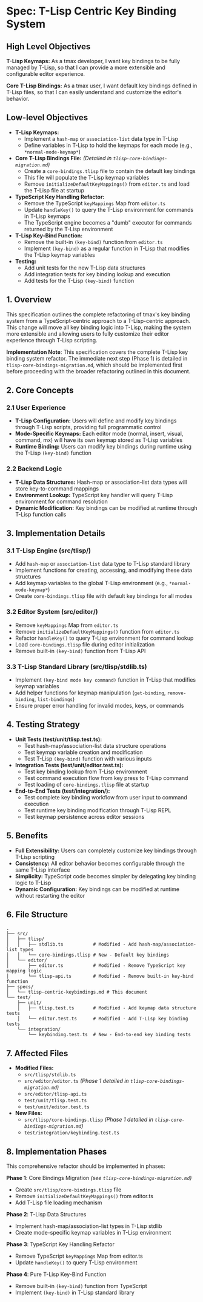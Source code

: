 # Spec: T-Lisp Centric Key Binding System

## High Level Objectives

**T-Lisp Keymaps:**
As a tmax developer, I want key bindings to be fully managed by T-Lisp, so that I can provide a more extensible and configurable editor experience.

**Core T-Lisp Bindings:**
As a tmax user, I want default key bindings defined in T-Lisp files, so that I can easily understand and customize the editor's behavior.

## Low-level Objectives

- **T-Lisp Keymaps:**
  - Implement a `hash-map` or `association-list` data type in T-Lisp
  - Define variables in T-Lisp to hold the keymaps for each mode (e.g., `*normal-mode-keymap*`)
- **Core T-Lisp Bindings File:** *(Detailed in `tlisp-core-bindings-migration.md`)*
  - Create a `core-bindings.tlisp` file to contain the default key bindings
  - This file will populate the T-Lisp keymap variables
  - Remove `initializeDefaultKeyMappings()` from `editor.ts` and load the T-Lisp file at startup
- **TypeScript Key Handling Refactor:**
  - Remove the TypeScript `keyMappings` Map from `editor.ts`
  - Update `handleKey()` to query the T-Lisp environment for commands in T-Lisp keymaps
  - The TypeScript engine becomes a "dumb" executor for commands returned by the T-Lisp environment
- **T-Lisp Key-Bind Function:**
  - Remove the built-in `(key-bind)` function from `editor.ts`
  - Implement `(key-bind)` as a regular function in T-Lisp that modifies the T-Lisp keymap variables
- **Testing:**
  - Add unit tests for the new T-Lisp data structures
  - Add integration tests for key binding lookup and execution
  - Add tests for the T-Lisp `(key-bind)` function

## 1. Overview

This specification outlines the complete refactoring of tmax's key binding system from a TypeScript-centric approach to a T-Lisp-centric approach. This change will move all key binding logic into T-Lisp, making the system more extensible and allowing users to fully customize their editor experience through T-Lisp scripting.

**Implementation Note**: This specification covers the complete T-Lisp key binding system refactor. The immediate next step (Phase 1) is detailed in `tlisp-core-bindings-migration.md`, which should be implemented first before proceeding with the broader refactoring outlined in this document.

## 2. Core Concepts

### 2.1 User Experience

- **T-Lisp Configuration:** Users will define and modify key bindings through T-Lisp scripts, providing full programmatic control
- **Mode-Specific Keymaps:** Each editor mode (normal, insert, visual, command, mx) will have its own keymap stored as T-Lisp variables
- **Runtime Binding:** Users can modify key bindings during runtime using the T-Lisp `(key-bind)` function

### 2.2 Backend Logic

- **T-Lisp Data Structures:** Hash-map or association-list data types will store key-to-command mappings
- **Environment Lookup:** TypeScript key handler will query T-Lisp environment for command resolution
- **Dynamic Modification:** Key bindings can be modified at runtime through T-Lisp function calls

## 3. Implementation Details

### 3.1 T-Lisp Engine (src/tlisp/)

- Add `hash-map` or `association-list` data type to T-Lisp standard library
- Implement functions for creating, accessing, and modifying these data structures
- Add keymap variables to the global T-Lisp environment (e.g., `*normal-mode-keymap*`)
- Create `core-bindings.tlisp` file with default key bindings for all modes

### 3.2 Editor System (src/editor/)

- Remove `keyMappings` Map from `editor.ts`
- Remove `initializeDefaultKeyMappings()` function from `editor.ts`
- Refactor `handleKey()` to query T-Lisp environment for command lookup
- Load `core-bindings.tlisp` file during editor initialization
- Remove built-in `(key-bind)` function from T-Lisp API

### 3.3 T-Lisp Standard Library (src/tlisp/stdlib.ts)

- Implement `(key-bind mode key command)` function in T-Lisp that modifies keymap variables
- Add helper functions for keymap manipulation (`get-binding`, `remove-binding`, `list-bindings`)
- Ensure proper error handling for invalid modes, keys, or commands

## 4. Testing Strategy

- **Unit Tests (test/unit/tlisp.test.ts):**
  - Test hash-map/association-list data structure operations
  - Test keymap variable creation and modification
  - Test T-Lisp `(key-bind)` function with various inputs
- **Integration Tests (test/unit/editor.test.ts):**
  - Test key binding lookup from T-Lisp environment
  - Test command execution flow from key press to T-Lisp command
  - Test loading of `core-bindings.tlisp` file at startup
- **End-to-End Tests (test/integration/):**
  - Test complete key binding workflow from user input to command execution
  - Test runtime key binding modification through T-Lisp REPL
  - Test keymap persistence across editor sessions

## 5. Benefits

- **Full Extensibility:** Users can completely customize key bindings through T-Lisp scripting
- **Consistency:** All editor behavior becomes configurable through the same T-Lisp interface
- **Simplicity:** TypeScript code becomes simpler by delegating key binding logic to T-Lisp
- **Dynamic Configuration:** Key bindings can be modified at runtime without restarting the editor

## 6. File Structure

```
.
├── src/
│   ├── tlisp/
│   │   ├── stdlib.ts           # Modified - Add hash-map/association-list types
│   │   └── core-bindings.tlisp # New - Default key bindings
│   └── editor/
│       ├── editor.ts           # Modified - Remove TypeScript key mapping logic
│       └── tlisp-api.ts        # Modified - Remove built-in key-bind function
├── specs/
│   └── tlisp-centric-keybindings.md # This document
└── test/
    ├── unit/
    │   ├── tlisp.test.ts       # Modified - Add keymap data structure tests
    │   └── editor.test.ts      # Modified - Add T-Lisp key binding tests
    └── integration/
        └── keybinding.test.ts  # New - End-to-end key binding tests
```

## 7. Affected Files

- **Modified Files:**
  - `src/tlisp/stdlib.ts`
  - `src/editor/editor.ts` *(Phase 1 detailed in `tlisp-core-bindings-migration.md`)*
  - `src/editor/tlisp-api.ts`
  - `test/unit/tlisp.test.ts`
  - `test/unit/editor.test.ts`
- **New Files:**
  - `src/tlisp/core-bindings.tlisp` *(Phase 1 detailed in `tlisp-core-bindings-migration.md`)*
  - `test/integration/keybinding.test.ts`

## 8. Implementation Phases

This comprehensive refactor should be implemented in phases:

**Phase 1**: Core Bindings Migration *(see `tlisp-core-bindings-migration.md`)*
- Create `src/tlisp/core-bindings.tlisp` file
- Remove `initializeDefaultKeyMappings()` from editor.ts  
- Add T-Lisp file loading mechanism

**Phase 2**: T-Lisp Data Structures
- Implement hash-map/association-list types in T-Lisp stdlib
- Create mode-specific keymap variables in T-Lisp environment

**Phase 3**: TypeScript Key Handling Refactor  
- Remove TypeScript `keyMappings` Map from editor.ts
- Update `handleKey()` to query T-Lisp environment

**Phase 4**: Pure T-Lisp Key-Bind Function
- Remove built-in `(key-bind)` function from TypeScript
- Implement `(key-bind)` in T-Lisp standard library